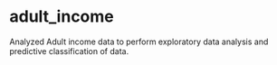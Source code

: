 # adult_income
 Analyzed Adult income data to perform exploratory data analysis and predictive classification of data.
